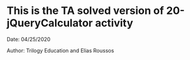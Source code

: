 # This is the TA solved version of 20-jQueryCalculator activity

Date: 04/25/2020

Author: Trilogy Education and Elias Roussos